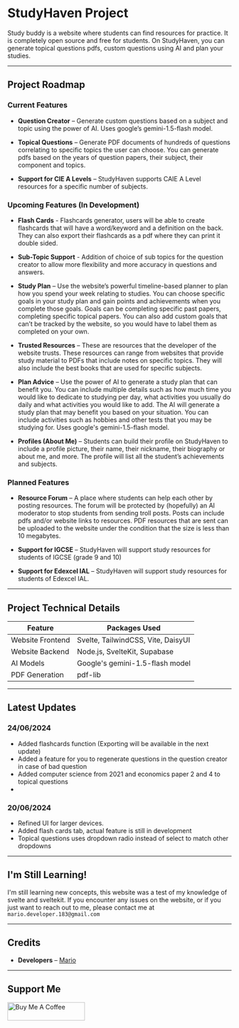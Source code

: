 # StudyHaven Project

Study buddy is a website where students can find resources for practice. It is completely open source and free for students. On StudyHaven, you can generate topical questions pdfs, custom questions using AI and plan your studies.

---

## Project Roadmap
### Current Features
- **Question Creator** – Generate custom questions based on a subject and topic using the power of AI. Uses google’s gemini-1.5-flash model.


- **Topical Questions** – Generate PDF documents of hundreds of questions correlating to specific topics the user can choose. You can generate pdfs based on the years of question papers, their subject, their component and topics.


- **Support for CIE A Levels** – StudyHaven supports CAIE A Level resources for a specific number of subjects.

### Upcoming Features (In Development)
- **Flash Cards** - Flashcards generator, users will be able to create flashcards that will have a word/keyword and a definition on the back. They can also export their flashcards as a pdf where they can print it double sided.


- **Sub-Topic Support** - Addition of choice of sub topics for the question creator to allow more flexibility and more accuracy in questions and answers.


- **Study Plan** – Use the website’s powerful timeline-based planner to plan how you spend your week relating to studies. You can choose specific goals in your study plan and gain points and achievements when you complete those goals. Goals can be completing specific past papers, completing specific topical papers. You can also add custom goals that can’t be tracked by the website, so you would have to label them as completed on your own.

 
- **Trusted Resources** – These are resources that the developer of the website trusts. These resources can range from websites that provide study material to PDFs that include notes on specific topics. They will also include the best books that are used for specific subjects.


- **Plan Advice** – Use the power of AI to generate a study plan that can benefit you. You can include multiple details such as how much time you would like to dedicate to studying per day, what activities you usually do daily and what activities you would like to add. The AI will generate a study plan that may benefit you based on your situation. You can include activities such as hobbies and other tests that you may be studying for. Uses google's gemini-1.5-flash model.
 

- **Profiles (About Me)** – Students can build their profile on StudyHaven to include a profile picture, their name, their nickname, their biography or about me, and more. The profile will list all the student’s achievements and subjects.

### Planned Features
- **Resource Forum** – A place where students can help each other by posting resources. The forum will be protected by (hopefully) an AI moderator to stop students from sending troll posts. Posts can include pdfs and/or website links to resources. PDF resources that are sent can be uploaded to the website under the condition that the size is less than 10 megabytes.
 

- **Support for IGCSE** – StudyHaven will support study resources for students of IGCSE (grade 9 and 10)
 

- **Support for Edexcel IAL** – StudyHaven will support study resources for students of Edexcel IAL.
---

## Project Technical Details

| Feature          | Packages Used                       |
|------------------|-------------------------------------|
| Website Frontend | Svelte, TailwindCSS, Vite, DaisyUI  |
| Website Backend  | Node.js, SvelteKit, Supabase        |
| AI Models        | Google's gemini-1.5-flash model     |
| PDF Generation   | pdf-lib                             |

---
## Latest Updates
### 24/06/2024
- Added flashcards function (Exporting will be available in the next update)
- Added a feature for you to regenerate questions in the question creator in case of bad question
- Added computer science from 2021 and economics paper 2 and 4 to topical questions
- 

### 20/06/2024
- Refined UI for larger devices.
- Added flash cards tab, actual feature is still in development
- Topical questions uses dropdown radio instead of select to match other dropdowns

---
## I'm Still Learning!
I'm still learning new concepts, this website was a test of my knowledge of svelte and sveltekit. If you encounter any issues on the website, or if you just want to reach out to me, please contact me at `mario.developer.183@gmail.com`

---
## Credits
- **Developers** – [Mario](https://portfolio.magery.dev/)

---
## Support Me
<a href="https://buymeacoffee.com/mario183" target="_blank"><img src="https://cdn.buymeacoffee.com/buttons/default-orange.png" alt="Buy Me A Coffee" height="41" width="174"></a>
